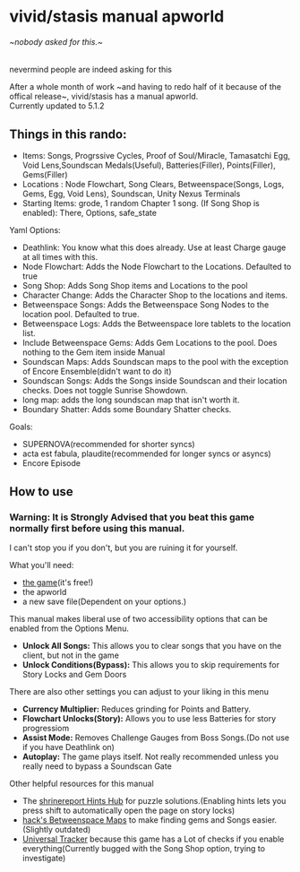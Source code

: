 # vivid/stasis manual apworld
###### ~nobody asked for this.~
nevermind people are indeed asking for this

After a whole month of work ~and having to redo half of it because of the offical release~,  vivid/stasis has a manual apworld.\
Currently updated to 5.1.2

## Things in this rando:
- Items: Songs, Progrssive Cycles, Proof of Soul/Miracle, Tamasatchi Egg, Void Lens,Soundscan Medals(Useful), Batteries(Filler), Points(Filler), Gems(Filler)
- Locations : Node Flowchart, Song Clears, Betweenspace(Songs, Logs, Gems, Egg, Void Lens), Soundscan, Unity Nexus Terminals
- Starting Items: grode, 1 random Chapter 1 song. (If Song Shop is enabled): There, Options, safe_state

Yaml Options:
- Deathlink: You know what this does already. Use at least Charge gauge at all times with this.
- Node Flowchart: Adds the Node Flowchart to the Locations. Defaulted to true
- Song Shop: Adds Song Shop items and Locations to the pool
- Character Change: Adds the Character Shop to the locations and items.
- Betweenspace Songs: Adds the Betweenspace Song Nodes to the location pool. Defaulted to true.
- Betweenspace Logs: Adds the Betweenspace lore tablets to the location list.
- Include Betweenspace Gems: Adds Gem Locations to the pool. Does nothing to the Gem item inside Manual
- Soundscan Maps: Adds Soundscan maps to the pool with the exception of Encore Ensemble(didn't want to do it)
- Soundscan Songs: Adds the Songs inside Soundscan and their location checks. Does not toggle Sunrise Showdown.
- long map: adds the long soundscan map that isn't worth it.
- Boundary Shatter: Adds some Boundary Shatter checks.

Goals:
- SUPERNOVA(recommended for shorter syncs)
- acta est fabula, plaudite(recommended for longer syncs or asyncs)
- Encore Episode

## How to use

### Warning: It is Strongly Advised that you beat this game normally first before using this manual.
I can't stop you if you don't, but you are ruining it for yourself.


What you'll need:
- [the game](https://store.steampowered.com/app/2093940/vividstasis/)(it's free!)
- the apworld
- a new save file(Dependent on your options.)

This manual makes liberal use of two accessibility options that can be enabled from the Options Menu.
- **Unlock All Songs:** This allows you to clear songs that you have on the client, but not in the game
- **Unlock Conditions(Bypass):** This allows you to skip requirements for Story Locks and Gem Doors

There are also other settings you can adjust to your liking in this menu
- **Currency Multiplier:** Reduces grinding for Points and Battery.
- **Flowchart Unlocks(Story):** Allows you to use less Batteries for story progressiom
- **Assist Mode:** Removes Challenge Gauges from Boss Songs.(Do not use if you have Deathlink on)
- **Autoplay:** The game plays itself. Not really recommended unless you really need to bypass a Soundscan Gate

Other helpful resources for this manual
- The [shrinereport Hints Hub](https://shrinereport.xyz/hints/hub.html) for puzzle solutions.(Enabling hints lets you press shift to automatically open the page on story locks)
- [hack's Betweenspace Maps](https://hack-3r64.github.io/betweenspace/) to make finding gems and Songs easier.(Slightly outdated)
- [Universal Tracker](https://github.com/FarisTheAncient/Archipelago/releases/tag/Tracker_v0.2.11) because this game has a Lot of checks if you enable everything(Currently bugged with the Song Shop option, trying to investigate)
